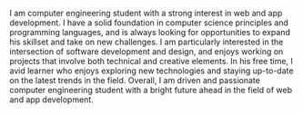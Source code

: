 I am computer engineering student
 with a strong interest in web and app development.
 I have a solid foundation in computer science
 principles and programming languages, and is 
always looking for opportunities to expand his
 skillset and take on new challenges. I am particularly interested in the intersection
 of software development and design, and enjoys
 working on projects that involve both 
technical and creative elements. In his 
free time, I avid learner who enjoys
 exploring new technologies and staying 
up-to-date on the latest trends in the field. 
Overall, I am driven and passionate 
computer engineering student with a bright 
future ahead in the field of web and app 
development.
